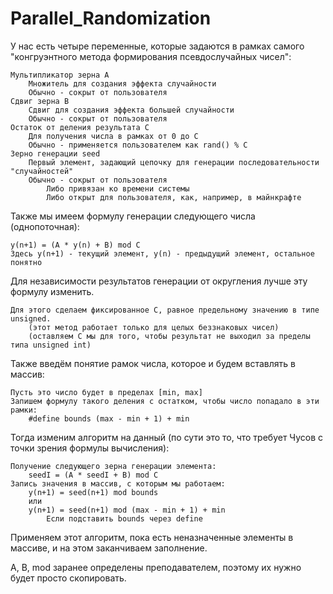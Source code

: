 # Parallel_Randomization

У нас есть четыре переменные, которые задаются в рамках самого 
"конгруэнтного метода формирования псевдослучайных чисел":

	Мультипликатор зерна A
		Множитель для создания эффекта случайности
		Обычно - сокрыт от пользователя
	Сдвиг зерна B
		Сдвиг для создания эффекта большей случайности
		Обычно - сокрыт от пользователя
	Остаток от деления результата С
		Для получения числа в рамках от 0 до C
		Обычно - применяется пользователем как rand() % C
	Зерно генерации seed
		Первый элемент, задающий цепочку для генерации последовательности "случайностей"
		Обычно - сокрыт от пользователя
			Либо привязан ко времени системы
			Либо открыт для пользователя, как, например, в майнкрафте

Также мы имеем формулу генерации следующего числа (однопоточная):

	y(n+1) = (A * y(n) + B) mod C
	Здесь y(n+1) - текущий элемент, y(n) - предыдущий элемент, остальное понятно

Для независимости результатов генерации от округления лучше эту формулу изменить.

	Для этого сделаем фиксированное C, равное предельному значению в типе unsigned.
		(этот метод работает только для целых беззнаковых чисел)
		(оставляем C мы для того, чтобы результат не выходил за пределы типа unsigned int)

Также введём понятие рамок числа, которое и будем вставлять в массив:

	Пусть это число будет в пределах [min, max]
	Запишем формулу такого деления с остатком, чтобы число попадало в эти рамки:
		#define bounds (max - min + 1) + min
	
Тогда изменим алгоритм на данный (по сути это то, что требует Чусов с точки зрения формулы вычисления):

	Получение следующего зерна генерации элемента:
		seedI = (A * seedI + B) mod C
	Запись значения в массив, с которым мы работаем:
		y(n+1) = seed(n+1) mod bounds
		или
		y(n+1) = seed(n+1) mod (max - min + 1) + min
			Если подставить bounds через define

Применяем этот алгоритм, пока есть неназначенные элементы в массиве, и на этом заканчиваем заполнение.

A, B, mod заранее определены преподавателем, поэтому их нужно будет просто скопировать.
